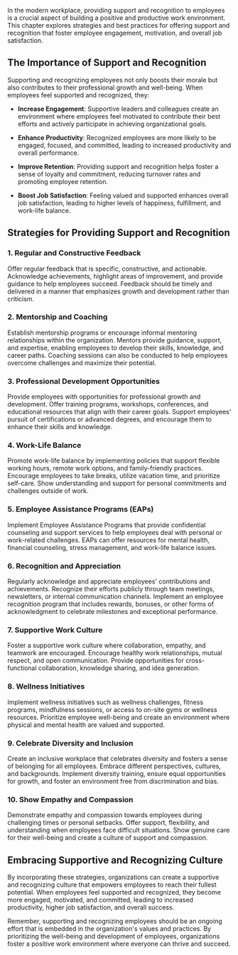 
In the modern workplace, providing support and recognition to employees is a crucial aspect of building a positive and productive work environment. This chapter explores strategies and best practices for offering support and recognition that foster employee engagement, motivation, and overall job satisfaction.

The Importance of Support and Recognition
-----------------------------------------

Supporting and recognizing employees not only boosts their morale but also contributes to their professional growth and well-being. When employees feel supported and recognized, they:

* **Increase Engagement**: Supportive leaders and colleagues create an environment where employees feel motivated to contribute their best efforts and actively participate in achieving organizational goals.

* **Enhance Productivity**: Recognized employees are more likely to be engaged, focused, and committed, leading to increased productivity and overall performance.

* **Improve Retention**: Providing support and recognition helps foster a sense of loyalty and commitment, reducing turnover rates and promoting employee retention.

* **Boost Job Satisfaction**: Feeling valued and supported enhances overall job satisfaction, leading to higher levels of happiness, fulfillment, and work-life balance.

Strategies for Providing Support and Recognition
------------------------------------------------

### 1. Regular and Constructive Feedback

Offer regular feedback that is specific, constructive, and actionable. Acknowledge achievements, highlight areas of improvement, and provide guidance to help employees succeed. Feedback should be timely and delivered in a manner that emphasizes growth and development rather than criticism.

### 2. Mentorship and Coaching

Establish mentorship programs or encourage informal mentoring relationships within the organization. Mentors provide guidance, support, and expertise, enabling employees to develop their skills, knowledge, and career paths. Coaching sessions can also be conducted to help employees overcome challenges and maximize their potential.

### 3. Professional Development Opportunities

Provide employees with opportunities for professional growth and development. Offer training programs, workshops, conferences, and educational resources that align with their career goals. Support employees' pursuit of certifications or advanced degrees, and encourage them to enhance their skills and knowledge.

### 4. Work-Life Balance

Promote work-life balance by implementing policies that support flexible working hours, remote work options, and family-friendly practices. Encourage employees to take breaks, utilize vacation time, and prioritize self-care. Show understanding and support for personal commitments and challenges outside of work.

### 5. Employee Assistance Programs (EAPs)

Implement Employee Assistance Programs that provide confidential counseling and support services to help employees deal with personal or work-related challenges. EAPs can offer resources for mental health, financial counseling, stress management, and work-life balance issues.

### 6. Recognition and Appreciation

Regularly acknowledge and appreciate employees' contributions and achievements. Recognize their efforts publicly through team meetings, newsletters, or internal communication channels. Implement an employee recognition program that includes rewards, bonuses, or other forms of acknowledgment to celebrate milestones and exceptional performance.

### 7. Supportive Work Culture

Foster a supportive work culture where collaboration, empathy, and teamwork are encouraged. Encourage healthy work relationships, mutual respect, and open communication. Provide opportunities for cross-functional collaboration, knowledge sharing, and idea generation.

### 8. Wellness Initiatives

Implement wellness initiatives such as wellness challenges, fitness programs, mindfulness sessions, or access to on-site gyms or wellness resources. Prioritize employee well-being and create an environment where physical and mental health are valued and supported.

### 9. Celebrate Diversity and Inclusion

Create an inclusive workplace that celebrates diversity and fosters a sense of belonging for all employees. Embrace different perspectives, cultures, and backgrounds. Implement diversity training, ensure equal opportunities for growth, and foster an environment free from discrimination and bias.

### 10. Show Empathy and Compassion

Demonstrate empathy and compassion towards employees during challenging times or personal setbacks. Offer support, flexibility, and understanding when employees face difficult situations. Show genuine care for their well-being and create a culture of support and compassion.

Embracing Supportive and Recognizing Culture
--------------------------------------------

By incorporating these strategies, organizations can create a supportive and recognizing culture that empowers employees to reach their fullest potential. When employees feel supported and recognized, they become more engaged, motivated, and committed, leading to increased productivity, higher job satisfaction, and overall success.

Remember, supporting and recognizing employees should be an ongoing effort that is embedded in the organization's values and practices. By prioritizing the well-being and development of employees, organizations foster a positive work environment where everyone can thrive and succeed.
